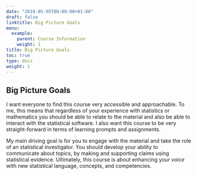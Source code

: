 ```yaml
---
date: "2019-05-05T00:00:00+01:00"
draft: false
linktitle: Big Picture Goals
menu:
  example:
    parent: Course Information
    weight: 1
title: Big Picture Goals
toc: true
type: docs
weight: 1
---
```



## Big Picture Goals

I want everyone to find this course very accessible and approachable.  To me, this means that regardless of your experience with statistics or mathematics you should be able to relate to the material and also be able to interact with the statistical software. I also want this course to be very straight-forward in terms of learning prompts and assignments.  

My main driving goal is for you to engage with the material and take the role of an statistical investigator.  You should develop your ability to communicate about topics, by making and supporting claims using statistical evidence.  Ultimately, this course is about enhancing your *voice* with new statistical language, concepts, and competencies.





